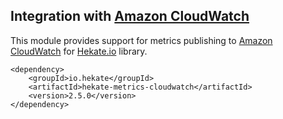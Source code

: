 ## Integration with [Amazon CloudWatch](https://aws.amazon.com/cloudwatch/)
 
This module provides support for metrics publishing to [Amazon CloudWatch](https://aws.amazon.com/cloudwatch/) 
for [Hekate.io](https://github.com/hekate-io/hekate) library.
 
 ```
 <dependency>
     <groupId>io.hekate</groupId>
     <artifactId>hekate-metrics-cloudwatch</artifactId>
     <version>2.5.0</version>
 </dependency>
 ```
